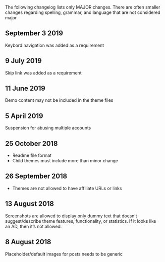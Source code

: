 
The following changelog lists only MAJOR changes. 
There are often smaller changes regarding spelling, grammar, and language that are not considered major.

## September 3 2019
Keybord navigation was added as a requirement

## 9 July 2019
Skip link was added as a requirement

## 11 June 2019
Demo content may not be included in the theme files

## 5 April 2019
Suspension for abusing multiple accounts

## 25 October 2018
* Readme file format
* Child themes must include more than minor change

## 26 September 2018
* Themes are not allowed to have affiliate URLs or links

## 13 August 2018
Screenshots are allowed to display only dummy text that doesn’t suggest/describe theme features, 
functionality, or statistics. If it looks like an AD, then it’s not allowed.

## 8 August 2018
Placeholder/default images for posts needs to be generic
